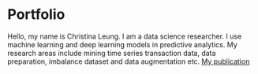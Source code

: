 # Portfolio
Hello, my name is Christina Leung.  I am a data science researcher.  I use machine learning and deep learning models in predictive analytics.  My research areas include mining time series transaction data, data preparation, imbalance dataset and data augmentation etc.
[My publication](https://aisel.aisnet.org/amcis2020/data_science_analytics_for_decision_support/data_science_analytics_for_decision_support/28/)
